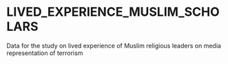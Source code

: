 # LIVED_EXPERIENCE_MUSLIM_SCHOLARS
Data for the study on lived experience of Muslim religious leaders on media representation of terrorism
